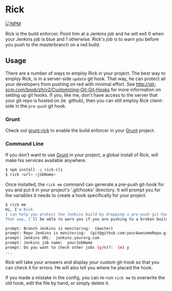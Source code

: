 # Rick 
[![NPM](https://nodei.co/npm/rick-cli.png)](https://nodei.co/npm/rick-cli/)

Rick is the build enforcer. Point him at a Jenkins job and he will exit 0 when your Jenkins job is blue and 1 otherwise. Rick's job is to warn you before you push to the masterbranch on a red build.

## Usage

There are a number of ways to employ Rick in your project.
The best way to employ Rick, is in a server-side `update` git hook. That way, he can protect all your developers from pushing on red with minimal effort. See http://git-scm.com/book/zh/v2/Customizing-Git-Git-Hooks for more information on setting up git hooks.
If you, like me, don't have access to the server that your git repo is hosted on (ie. github), then you can still employ Rick client-side in the `pre-push` git hook.

### Grunt

Check out [grunt-rick](https://github.com/RallySoftware/grunt-rick) to enable the build enforcer in your [Grunt](http://gruntjs.com/) project.

### Command Line

If you don't want to use [Grunt](http://gruntjs.com/) in your project, a global install of Rick, will make his services available anywhere.

```bash
$ npm install -g rick-cli
$ rick <url> <jobName>
```

Once installed, the `rick me` command can generate a pre-push git-hook for you and put it in your project's '.git/hooks' directory. It will prompt you for the variables it needs to create a hook specifically for your project.

```bash
$ rick me
Hi, I'm Rick.
I can help you protect the Jenkins build by dropping a pre-push git-hook in your repo.
That way, I'll be able to warn you if you are pushing to a broken build.

prompt: Branch Jenkins is monitoring:  (master)
prompt: Repo Jenkins is monitoring:  (git@github.com:yourAwesomeRepo.git)
prompt: Jenkins URL:  jenkins.yourorg.com
prompt: Jenkins job name:  yourJobName
prompt: Do you want to check other jobs (y/n)?:  (n) y
...
```

Rick will take your answers and display your custom git-hook so that you can check it for errors. He will also tell you where he placed the hook.

If you made a mistake in the config, you can re-run `rick me` to overwrite the old hook, edit the file by hand, or simply delete it.



